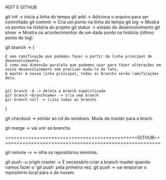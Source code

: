 #GIT E GITHUB

git init -> inicia a linha do tempo
git add -> Adiciona o arquivo para ser commitado
git commit -> Cria um ponto na linha do tempo
git log -> Mostra os pontos na história do projeto
git status -> estado do desenvolvimento
git show -> Mostra os acontecimentos de um dado ponto na história (último ponto do log)


git branch -> {

    É uma ramificação que podemos fazer a partir da linha principal de desenvolvimento.
    É como uma dimensão paralela que podemos usar para fazer alterações em nosso desenvolvimento sem precisar muda-lo de fato.
    A master é nossa linha principal, todas as branchs serão ramificações dela.


    git branch -d -> deleta a branch especificada
    git branch <branchname> -> cria uma branch
    gir branch null -> lista todas as branchs

}

git checkout -> similar ao cd do windows. Muda da master para a brach.


git merge -> vai unir as branchs




==============================================GITHUB========================================================

git remote -v -> olha os repositórios remotos.

git push -u origin master -> É necessário criar a branch master quando vamos fazer o 'git push' pela primeira vez.
git push -> vai empurrar o repositório local para o da nuvem.
